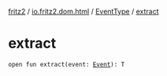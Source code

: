 [fritz2](../../index.md) / [io.fritz2.dom.html](../index.md) / [EventType](index.md) / [extract](./extract.md)

# extract

`open fun extract(event: `[`Event`](https://kotlinlang.org/api/latest/jvm/stdlib/org.w3c.dom.events/-event/index.html)`): T`